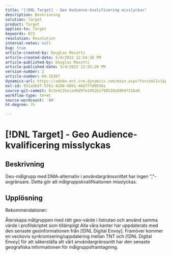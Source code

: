 ```yaml
---
title: "[!DNL Target] - Geo Audience-kvalificering misslyckas"
description: Beskrivning
solution: Target
product: Target
applies-to: Target
keywords: KCS
resolution: Resolution
internal-notes: null
bug: true
article-created-by: Douglas Masotti
article-created-date: 5/4/2022 12:54:38 PM
article-published-by: Douglas Masotti
article-published-date: 5/4/2022 12:55:20 PM
version-number: 2
article-number: KA-16307
dynamics-url: https://adobe-ent.crm.dynamics.com/main.aspx?forceUCI=1&pagetype=entityrecord&etn=knowledgearticle&id=0a1d1459-a9cb-ec11-a7b6-6045bd00d7cd
exl-id: 951a5b6f-5761-4280-8891-46b7ffd6036a
source-git-commit: 0c3e421beca46d9fe1952b1f98538a50697216a0
workflow-type: tm+mt
source-wordcount: '94'
ht-degree: 3%

---
```


# [!DNL Target] - Geo Audience-kvalificering misslyckas

## Beskrivning


Geo-målgrupp med DMA-alternativ i användargränssnittet har ingen &quot;,&quot;-avgränsare. Detta gör att målgruppskvalifikationen misslyckas.


## Upplösning


Rekommendationer:

Återskapa målgruppen med rätt geo-värde i listrutan och använd samma värde i profilskriptet som tillämpligt Alla våra kanter har uppdaterats med den senaste geoinformationen från [!DNL Digital Envoy]. Framöver kommer en veckovis synkronisering/uppdatering mellan TNT och [!DNL Digital Envoy] för att säkerställa att vårt användargränssnitt har den senaste geografiska informationen för målgruppsframtagning.
